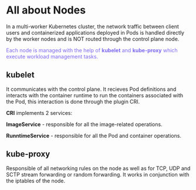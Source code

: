 # All about Nodes
In a multi-worker Kubernetes cluster, the network traffic between client users and containerized applications deployed in Pods is handled directly by the worker nodes and is NOT routed through the control plane node.

<span style="color:mediumslateblue;"> Each node is managed with the help of **kubelet** and **kube-proxy** which execute workload management tasks.</span>

## kubelet
It communicates with the control plane. It recieves Pod definitions and interacts with the container runtime to run the containers associated with the Pod, this interaction is done through the plugin CRI.

**CRI** implements 2 services:

**ImageService** - responsible for all the image-related operations.

**RunntimeService** - responsible for all the Pod and container operations.

## kube-proxy
Responsible of all networking rules on the node as well as for TCP, UDP and SCTP stream forwarding or random forwarding.
It works in conjunction with the iptables of the node.